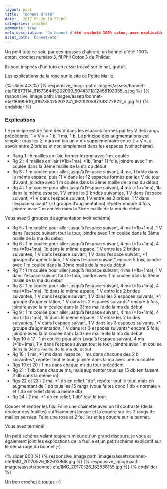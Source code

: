 ```yaml
---
layout: post
title:  "Bonnet d'été"
date:   2017-05-26 18:57:00
categories: crochet
comments: true
meta_description: 'Un bonnet d'été crocheté 100% coton, avec explications'
asset_path: 'bonnet-ete'
---
```


Un petit tuto ce soir, par ces grosses chaleurs: un bonnet d'été! 100% coton, crochet numéro 3, fil Phil Coton 3 de Phildar.

Ils sont inspirés d'un tuto en russe trouvé sur le net, gratuit.

Les explications de la rose sur le site de Petite Maille.

{% slider 4:3 %}
{% responsive_image path: images/assets/bonnet-ete/18673114_616736445202099_5040371812456193055_o.jpg %}
{% responsive_image path: images/assets/bonnet-ete/18699610_616735025202241_1920120987393172822_o.jpg %}
{% endslider %}


### Explications

Le principe est de faire des V dans les espaces formés par les V des rangs précédents, 1 « V » = 1 b, 1 ma, 1 b.
Le principe des augmentations est simple : tous les 2 tours on fait un « V » supplémentaire entre 2 « V », à savoir entre 2 brides et non simplement dans les espaces (voir schéma).

* Rang 1 : 5 mailles en l’air, fermer le rond avec 1 m. coulée
* Rg 2 : 4 mailles en l’air (=1b+1ma), \*1b, 1ma\* 11 fois, joindre avec 1 m coulée dans la 3ème maille de la ma du début
* Rg 3 : 1 m coulée pour aller jusqu’à l’espace suivant, 4 ma, 1 bride dans le même espace, puis 11 V dans les 12 espaces formés par les V du tour d’avant, joindre avec 1 m coulée dans la 3ème maille de la ma du début
* Rg 4 : 1 m coulée pour aller jusqu’à l’espace suivant, 4 ma (=1b+1ma), 1b dans le même espace, 1 V entre les 2 brides suivantes, 1 V dans l’espace suivant, \*1 V dans l’espace suivant, 1 V entre les 2 brides, 1 V dans l’espace suivant\* (=1 groupe d’augmentation) répéter encore 4 fois, joindre avec 1 m coulée dans la 3ème maille de la ma du début

Vous avez 6 groupes d’augmentation (voir schéma)

* Rg 5 : 1 m coulée pour aller jusqu’à l’espace suivant, 4 ma (=1b+1ma), 1 V dans l’espace suivant tout le tour, joindre avec 1 m coulée dans la 3ème maille de la ma du début
* Rg 6 : 1 m coulée pour aller jusqu’à l’espace suivant, 4 ma (=1b+1ma), 4 ma (=1b+1ma), 1b dans le même espace, 1 V entre les 2 brides suivantes, 1 V dans l’espace suivant, 1 V dans l’espace suivant, \*1 groupe d’augmentation, 1 V dans l’espace suivant\* encore 5 fois, joindre avec 1 m coulée dans la 3ème maille de la ma du début
* Rg 7 : 1 m coulée pour aller jusqu’à l’espace suivant, 4 ma (=1b+1ma), 1 V dans l’espace suivant tout le tour, joindre avec 1 m coulée dans la 3ème maille de la ma du début
* Rg 8 : 1 m coulée pour aller jusqu’à l’espace suivant, 4 ma (=1b+1ma), 4 ma (=1b+1ma), 1b dans le même espace, 1 V entre les 2 brides suivantes, 1 V dans l’espace suivant, 1 V dans les 2 espaces suivants, \*1 groupe d’augmentation, 1 V dans les 2 espaces suivants\* encore 5 fois, joindre avec la m coulée dans la 3ème maille de la ma du début
* Rg 9 : 1 m coulée pour aller jusqu’à l’espace suivant, 4 ma (=1b+1ma), 4 ma (=1b+1ma), 1b dans le même espace, 1 V entre les 2 brides suivantes, 1 V dans l’espace suivant, 1 V dans les 3 espaces suivants, \*1 groupe d’augmentation, 1 V dans les 3 espaces suivants\* encore 5 fois, joindre avec la m coulée dans la 3ème maille de la ma du début
* Rgs 10 à 17 : 1 m coulée pour aller jusqu’à l’espace suivant, 4 ma (=1b+1ma), 1 V dans l’espace suivant tout le tour, joindre avec 1 m coulée dans la 3ème maille de la ma du début
* Rg 18 : 1 ma, \*1 ms dans l’espace, 1 ms dans chacune des 2 b suivantes\*, répéter tout le tour, joindre dans la ma avec une m coulée.
* Rgs 19 et 20 : 1 ms dans chaque ms du tour précédent
* Rg 21 : 1 db dans chaque ms, mais augmenter tous les 15 db (en faisant 2 db dans la même m)
* Rgs 22 et 23 : 2 ma, \*1 db en relief, 1db\*, répéter tout le tour, mais en augmentant de 1 db tous les 15 rangs (vous faites donc 1 db « normale » et 1 db en relief dans la même db)
* Rg 24 : 2 ma, \*1 db en relief, 1 db\* tout le tour.

Couper et rentrer les fils.
Faire une chaînette avec un fil contrasté (de la couleur des feuilles) suffisamment longue et la coudre sur les 3 rangs de mailles serrées.
Faire une rose et 2 feuilles et les coudre sur le bonnet.

Vous avez terminé! 

Un petit schéma valant toujours mieux qu'un grand discours, je vous ai également joint les explications de la feuille et un petit schéma explicatif sur le démarrage du bonnet ;-)

{% slider 800 %}
{% responsive_image path: images/assets/bonnet-ete/IMG_20170526_182613868.jpg %}
{% responsive_image path: images/assets/bonnet-ete/IMG_20170526_182638155.jpg %}
{% endslider %}

Un bon crochet à toutes :-)
